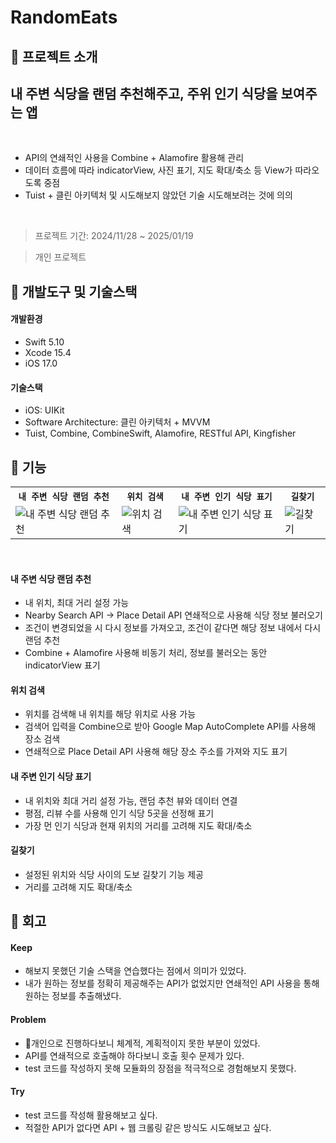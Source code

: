 # RandomEats

## 📌 프로젝트 소개
<h2><strong>내 주변 식당을 랜덤 추천해주고, 주위 인기 식당을 보여주는 앱</strong></h2><br/>
<ul>
  <li>API의 연쇄적인 사용을 Combine + Alamofire 활용해 관리</li>
  <li>데이터 흐름에 따라 indicatorView, 사진 표기, 지도 확대/축소 등 View가 따라오도록 중점</li>
  <li>Tuist + 클린 아키텍처 및 시도해보지 않았던 기술 시도해보려는 것에 의의</li>
</ul>
<br/>

> 프로젝트 기간: 2024/11/28 ~ 2025/01/19

> 개인 프로젝트

## 📌 개발도구 및 기술스택

#### 개발환경
- Swift 5.10
- Xcode 15.4
- iOS 17.0
#### 기술스택
- iOS: UIKit
- Software Architecture: 클린 아키텍처 + MVVM
- Tuist, Combine, CombineSwift, Alamofire, RESTful API, Kingfisher



## 📌 기능
<table align="center">
  <tr>
    <th><code>내 주변 식당 랜덤 추천</code></th>
    <th><code>위치 검색</code></th>
    <th><code>내 주변 인기 식당 표기</code></th>
    <th><code>길찾기</code></th>
  </tr>
  <tr>
    <td><img src="https://github.com/user-attachments/assets/5b0146f6-c781-4319-b836-031d4bc2b4e2" alt="내 주변 식당 랜덤 추천"></td>
    <td><img src="https://github.com/user-attachments/assets/7cc26cb1-5c22-4370-af8b-354dc03fc2d1" alt="위치 검색"></td>
    <td><img src="https://github.com/user-attachments/assets/fa5be1ab-4dbc-448d-8688-62d214289030" alt="내 주변 인기 식당 표기"></td>
    <td><img src="https://github.com/user-attachments/assets/557b5a4f-e24b-4ac4-a371-b237a2802451" alt="길찾기"></td>
  </tr>
</table>
<br/>

#### 내 주변 식당 랜덤 추천
- 내 위치, 최대 거리 설정 가능
- Nearby Search API -> Place Detail API 연쇄적으로 사용해 식당 정보 불러오기
- 조건이 변경되었을 시 다시 정보를 가져오고, 조건이 같다면 해당 정보 내에서 다시 랜덤 추천
- Combine + Alamofire 사용해 비동기 처리, 정보를 불러오는 동안 indicatorView 표기

#### 위치 검색
- 위치를 검색해 내 위치를 해당 위치로 사용 가능
- 검색어 입력을 Combine으로 받아 Google Map AutoComplete API를 사용해 장소 검색
- 연쇄적으로 Place Detail API 사용해 해당 장소 주소를 가져와 지도 표기

#### 내 주변 인기 식당 표기
- 내 위치와 최대 거리 설정 가능, 랜덤 추천 뷰와 데이터 연결
- 평점, 리뷰 수를 사용해 인기 식당 5곳을 선정해 표기
- 가장 먼 인기 식당과 현재 위치의 거리를 고려해 지도 확대/축소

#### 길찾기
- 설정된 위치와 식당 사이의 도보 길찾기 기능 제공
- 거리를 고려해 지도 확대/축소


## 📌 회고

#### Keep
- 해보지 못했던 기술 스택을 연습했다는 점에서 의미가 있었다.
- 내가 원하는 정보를 정확히 제공해주는 API가 없었지만 연쇄적인 API 사용을 통해 원하는 정보를 추출해냈다.
#### Problem
- 개인으로 진행하다보니 체계적, 계획적이지 못한 부분이 있었다.
- API를 연쇄적으로 호출해야 하다보니 호출 횟수 문제가 있다.
- test 코드를 작성하지 못해 모듈화의 장점을 적극적으로 경험해보지 못했다.
#### Try
- test 코드를 작성해 활용해보고 싶다.
- 적절한 API가 없다면 API + 웹 크롤링 같은 방식도 시도해보고 싶다.
